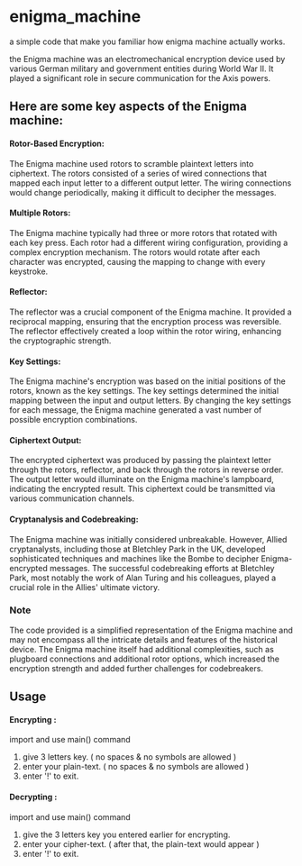# enigma_machine
a simple code that make you familiar how enigma machine actually works.

the Enigma machine was an electromechanical encryption device used by various German military and government entities during World War II. It played a significant role in secure communication for the Axis powers. 

## Here are some key aspects of the Enigma machine:

#### Rotor-Based Encryption:
The Enigma machine used rotors to scramble plaintext letters into ciphertext. The rotors consisted of a series of wired connections that mapped each input letter to a different output letter. The wiring connections would change periodically, making it difficult to decipher the messages.

#### Multiple Rotors:
The Enigma machine typically had three or more rotors that rotated with each key press. Each rotor had a different wiring configuration, providing a complex encryption mechanism. The rotors would rotate after each character was encrypted, causing the mapping to change with every keystroke.

#### Reflector:
The reflector was a crucial component of the Enigma machine. It provided a reciprocal mapping, ensuring that the encryption process was reversible. The reflector effectively created a loop within the rotor wiring, enhancing the cryptographic strength.

#### Key Settings:
The Enigma machine's encryption was based on the initial positions of the rotors, known as the key settings. The key settings determined the initial mapping between the input and output letters. By changing the key settings for each message, the Enigma machine generated a vast number of possible encryption combinations.

#### Ciphertext Output:
The encrypted ciphertext was produced by passing the plaintext letter through the rotors, reflector, and back through the rotors in reverse order. The output letter would illuminate on the Enigma machine's lampboard, indicating the encrypted result. This ciphertext could be transmitted via various communication channels.

#### Cryptanalysis and Codebreaking:
The Enigma machine was initially considered unbreakable. However, Allied cryptanalysts, including those at Bletchley Park in the UK, developed sophisticated techniques and machines like the Bombe to decipher Enigma-encrypted messages. The successful codebreaking efforts at Bletchley Park, most notably the work of Alan Turing and his colleagues, played a crucial role in the Allies' ultimate victory.

### Note
The code provided is a simplified representation of the Enigma machine and may not encompass all the intricate details and features of the historical device. The Enigma machine itself had additional complexities, such as plugboard connections and additional rotor options, which increased the encryption strength and added further challenges for codebreakers.

## Usage 
#### Encrypting :
import and use main() command
1. give 3 letters key. ( no spaces & no symbols are allowed )
2. enter your plain-text. ( no spaces & no symbols are allowed )
3. enter '!' to exit.
#### Decrypting :
import and use main() command
1. give the 3 letters key you entered earlier for encrypting.
2. enter your cipher-text. ( after that, the plain-text would appear )
3. enter '!' to exit.
